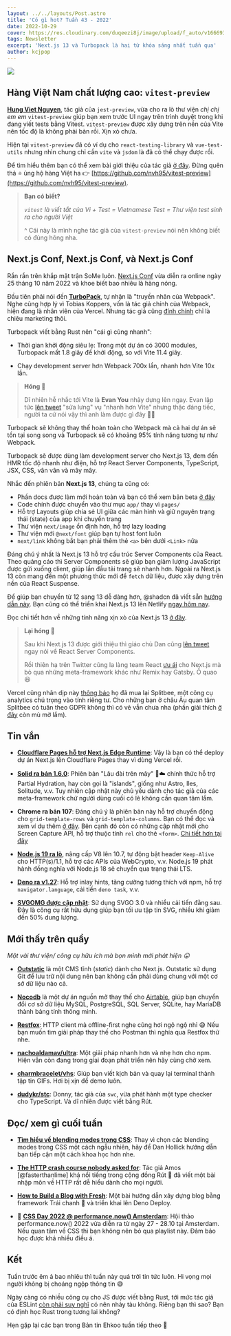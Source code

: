 ```yaml
---
layout: ../../layouts/Post.astro
title: 'Có gì hot? Tuần 43 - 2022'
date: 2022-10-29
cover: https://res.cloudinary.com/duqeezi8j/image/upload/f_auto/v1666937229/ehkoo/newsletters/w43-2022.png
tags: Newsletter
excerpt: 'Next.js 13 và Turbopack là hai từ khóa sáng nhất tuần qua'
author: kcjpop
---
```


![](https://res.cloudinary.com/duqeezi8j/image/upload/f_auto/v1666937229/ehkoo/newsletters/w43-2022.png)

## Hàng Việt Nam chất lượng cao: `vitest-preview`

[**Hung Viet Nguyen**](https://github.com/nvh95), tác giả của `jest-preview`, vừa cho ra lò thư viện _chị chị em em_ `vitest-preview` giúp bạn xem trước UI ngay trên trình duyệt trong khi đang viết tests bằng Vitest. `vitest-preview` được xây dựng trên nền của Vite nên tốc độ là không phải bàn rồi. Xịn xò chưa.

Hiện tại `vitest-preview` đã có ví dụ cho `react-testing-library` và `vue-test-utils` nhưng nhìn chung chỉ cần `vite` và `jsdom` là đã có thể chạy được rồi.

Để tìm hiểu thêm bạn có thể xem bài giới thiệu của tác giả [ở đây](https://www.facebook.com/hungdotdev/posts/pfbid02M3o7MXWVT6YW6ShPwd8x3oRs7UnqCP318DCCSiYRD8NHVmgcXCqrdfJ7qcReYg59l). Đừng quên thả ⭐️ ủng hộ hàng Việt ha 👉 [https://github.com/nvh95/vitest-preview](https://github.com/nvh95/vitest-preview).

> **Bạn có biết?**
>
> _`vitest` là viết tắt của Vi + Test = Vietnamese Test = Thư viện test sinh ra cho người Việt_
>
> ^ Cái này là mình nghe tác giả của `vitest-preview` nói nên không biết có đúng hông nha.

## Next.js Conf, Next.js Conf, và Next.js Conf

Rần rần trên khắp mặt trận SoMe luôn. [Next.js Conf](https://nextjs.org/conf) vừa diễn ra online ngày 25 tháng 10 năm 2022 và khoe biết bao nhiêu là hàng nóng.

Đầu tiên phải nói đến [**TurboPack**](https://vercel.com/blog/turbopack), tự nhận là "truyền nhân của Webpack". Nghe cũng hợp lý vì Tobias Koppers, vốn là tác giả chính của Webpack, hiện đang là nhân viên của Vercel. Nhưng tác giả cũng [đính chính](https://twitter.com/wSokra/status/1585033634427596800) chỉ là chiêu marketing thôi.

Turbopack viết bằng Rust nên "cái gì cũng nhanh":

- Thời gian khởi động siêu lẹ: Trong một dự án có 3000 modules, Turbopack mất 1.8 giây để khởi động, so với Vite 11.4 giây.

- Chạy development server hơn Webpack 700x lần, nhanh hơn Vite 10x lần.

> **Hóng 🍿**
>
> Dĩ nhiên hễ nhắc tới Vite là **Evan You** nhảy dựng lên ngay. Evan lập tức [lên tweet](https://twitter.com/youyuxi/status/1585052453753720833) "sửa lưng" vụ "nhanh hơn Vite" nhưng thặc đáng tiếc, người ta cứ nói vậy thì anh làm được gì đây 🤷‍♂️

Turbopack sẽ không thay thế hoàn toàn cho Webpack mà cả hai dự án sẽ tồn tại song song và Turbopack sẽ có khoảng 95% tính năng tương tự như Webpack.

Turbopack sẽ được dùng làm development server cho Next.js 13, đem đến HMR tốc độ nhanh như điện, hỗ trợ React Server Components, TypeScript, JSX, CSS, vân vân và mây mây.

Nhắc đến phiên bản **Next.js 13**, chúng ta cũng có:

- Phần docs được làm mới hoàn toàn và bạn có thể xem bản beta [ở đây](https://beta.nextjs.org/docs)
- Code chính được chuyển vào thư mục `app/` thay vì `pages/`
- Hỗ trợ Layouts giúp chia sẻ UI giữa các màn hình và giữ nguyên trạng thái (state) của app khi chuyển trang
- Thư viện `next/image` ổn định hơn, hỗ trợ lazy loading
- Thư viện mới `@next/font` giúp bạn tự host font luôn
- `next/link` không bắt bạn phải thêm thẻ `<a>` bên dưới `<Link>` nữa

Đáng chú ý nhất là Next.js 13 hỗ trợ cấu trúc Server Components của React. Theo quảng cáo thì Server Components sẽ giúp bạn giảm lượng JavaScript được gửi xuống client, giúp lần đầu tải trang sẽ nhanh hơn. Ngoài ra Next.js 13 còn mang đến một phương thức mới để `fetch` dữ liệu, được xây dựng trên nền của React Suspense.

Để giúp bạn chuyển từ 12 sang 13 dễ dàng hơn, @shadcn đã viết sẵn [hướng dẫn này](https://twitter.com/shadcn/status/1584971527820541953). Bạn cũng có thể triển khai Next.js 13 lên Netlify [ngay hôm nay](https://www.netlify.com/blog/deploy-nextjs-13/).

Đọc chi tiết hơn về những tính năng xịn xò của Next.js 13 [ở đây](https://nextjs.org/blog/next-13).

> **Lại hóng 🍿**
>
> Sau khi Next.js 13 được giới thiệu thì giáo chủ Dan cũng [lên tweet](https://twitter.com/dan_abramov/status/1585076899126345728) ngay nói về React Server Components.
>
> Rồi thiên hạ trên Twitter cũng la làng team React [ưu ái](https://beta.reactjs.org/learn/start-a-new-react-project#building-with-a-full-featured-framework) cho Next.js mà bỏ qua những meta-framework khác như Remix hay Gatsby. Ồ quao 😆

Vercel cũng nhân dịp này [thông báo](https://vercel.com/blog/vercel-acquires-splitbee) họ đã mua lại Splitbee, một công cụ analytics chú trọng vào tính riêng tư. Cho những bạn ở châu Âu quan tâm Splitbee có tuân theo GDPR không thì có vẻ vẫn chưa nha (phần giải thích [ở đây](https://splitbee.io/pricing) còn mù mờ lắm).

## Tin vắn

- [**Cloudflare Pages hỗ trợ Next.js Edge Runtime**](https://blog.cloudflare.com/next-on-pages/): Vậy là bạn có thể deploy dự án Next.js lên Cloudflare Pages thay vì dùng Vercel rồi.

- [**Solid ra bản 1.6.0**](https://github.com/solidjs/solid/releases/tag/v1.6.0): Phiên bản "Lâu đài trên mây" 🏰☁️ chính thức hỗ trợ Partial Hydration, hay còn gọi là "islands", giống như Astro, Iles, Solitude, v.v. Tuy nhiên cập nhật này chủ yếu dành cho tác giả của các meta-framework chứ người dùng cuối có lẽ không cần quan tâm lắm.

- **Chrome ra bản 107**: Đáng chú ý là phiên bản này hỗ trợ chuyển động cho `grid-template-rows` và `grid-template-columns`. Bạn có thể đọc và xem ví dụ thêm [ở đây](https://web.dev/css-animated-grid-layouts/). Bên cạnh đó còn có những cập nhật mới cho Screen Capture API, hỗ trợ thuộc tính `rel` cho thẻ `<form>`. [Chi tiết hơn tại đây](https://developer.chrome.com/blog/new-in-chrome-107/)

- [**Node.js 19 ra lò**](https://nodejs.org/en/blog/announcements/v19-release-announce/), nâng cấp V8 lên 10.7, tự động bật header `Keep-Alive` cho HTTP(s)/1.1, hỗ trợ các APIs của WebCrypto, v.v. Node.js 19 phát hành đồng nghĩa với Node.js 18 sẽ chuyển qua trạng thái LTS.

- [**Deno ra v1.27**](https://deno.com/blog/v1.27): Hỗ trợ inlay hints, tăng cường tương thích với npm, hỗ trợ `navigator.language`, cải tiến `deno task`, v.v.

- [**SVGOMG được cập nhật**](https://twitter.com/jaffathecake/status/1585643419225198593): Sử dụng SVGO 3.0 và nhiều cải tiến đằng sau. Đây là công cụ rất hữu dụng giúp bạn tối ưu tập tin SVG, nhiều khi giảm đến 50% dung lượng.

## Mới thấy trên quầy

_Một vài thư viện/ công cụ hữu ích mà bọn mình mới phát hiện 😛_

- [**Outstatic**](https://outstatic.com/) là một CMS tĩnh (_static_) dành cho Next.js. Outstatic sử dụng Git để lưu trữ nội dung nên bạn không cần phải dùng chung với một cơ sở dữ liệu nào cả.

- [**Nocodb**](https://github.com/nocodb/nocodb) là một dự án nguồn mở thay thế cho [Airtable](https://www.airtable.com), giúp bạn chuyển đổi cơ sở dữ liệu MySQL, PostgreSQL, SQL Server, SQLite, hay MariaDB thành bảng tính thông minh.

- [**Restfox**](https://github.com/flawiddsouza/Restfox): HTTP client mà offline-first nghe cũng hơi ngộ ngộ nhỉ 😅 Nếu bạn muốn tìm giải pháp thay thế cho Postman thì nghía qua Restfox thử nhe.

- [**nachoaldamav/ultra**](https://github.com/nachoaldamav/ultra): Một giải pháp nhanh hơn và nhẹ hơn cho npm. Hiện vẫn còn đang trong giai đoạn phát triển nên hãy cùng chờ xem.

- [**charmbracelet/vhs**](https://github.com/charmbracelet/vhs): Giúp bạn viết kịch bản và quay lại terminal thành tập tin GIFs. Hơi bị xịn để demo luôn.

- [**dudykr/stc**](https://github.com/dudykr/stc): Donny, tác giả của `swc`, vừa phát hành một type checker cho TypeScript. Và dĩ nhiên được viết bằng Rút.

## Đọc/ xem gì cuối tuần

- [**Tìm hiểu về blending modes trong CSS**](https://twitter.com/DanHollick/status/1583080119068807168): Thay vì chọn các blending modes trong CSS một cách ngẫu nhiên, hãy để Dan Hollick hướng dẫn bạn tiếp cận một cách khoa học hơn nhe.

- [**The HTTP crash course nobody asked for**](https://fasterthanli.me/articles/the-http-crash-course-nobody-asked-for): Tác giả Amos [@fasterthanlime] khá nổi tiếng trong cộng đồng Rút 🦀 đã viết một bài nhập môn về HTTP rất dễ hiểu dành cho mọi người.

- [**How to Build a Blog with Fresh**](https://deno.com/blog/build-a-blog-with-fresh): Một bài hướng dẫn xây dựng blog bằng framework Trái chanh 🍋 và triển khai lên Deno Deploy.

- 🎥 [**CSS Day 2022 @ performance.now() Amsterdam**](https://www.youtube.com/playlist?list=PLjnstNlepBvNqk-CeIgptyQFhZY0s5Ubp): Hội thảo performance.now() 2022 vừa diễn ra từ ngày 27 - 28.10 tại Amsterdam. Nếu quan tâm về CSS thì bạn không nên bỏ qua playlist này. Đảm bảo học được khá nhiều điều á.

## Kết

Tuần trước êm ả bao nhiêu thì tuần này quá trời tin tức luôn. Hi vọng mọi người không bị choáng ngộp thông tin 😅

Ngày càng có nhiều công cụ cho JS được viết bằng Rust, tới mức tác giả của ESLint [còn phải suy nghĩ](https://twitter.com/slicknet/status/1585070051891109888) có nên nhảy tàu không. Riêng bạn thì sao? Bạn có định học Rust trong tương lai không?

Hẹn gặp lại các bạn trong Bản tin Ehkoo tuần tiếp theo 👋
